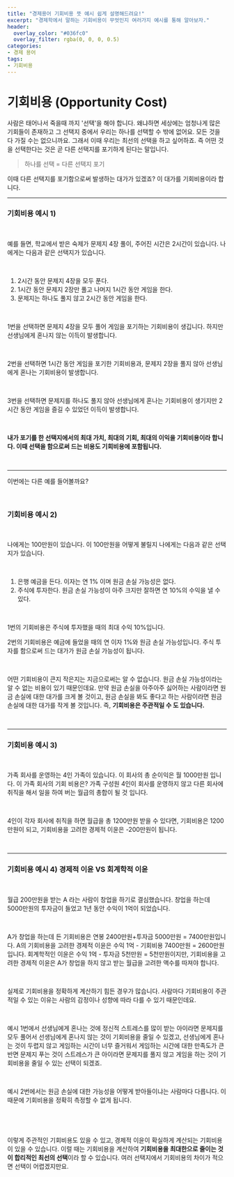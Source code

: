 ```yaml
---
title: "경제용어 기회비용 뜻 예시 쉽게 설명해드려요!"
excerpt: "경제학에서 말하는 기회비용이 무엇인지 여러가지 예시를 통해 알아보자."
header:
  overlay_color: "#036fc0"
  overlay_filter: rgba(0, 0, 0, 0.5)
categories:
- 경제 용어
tags:
- 기회비용
---
```



# 기회비용 (Opportunity Cost)

사람은 태어나서 죽을때 까지 '선택'을 해야 합니다. 왜냐하면 세상에는 엄청나게 많은 기회들이 존재하고 그 선택지 중에서 우리는 하나를 선택할 수 밖에 없어요. 모든 것을 다 가질 수는 없으니까요. 그래서 이때 우리는 최선의 선택을 하고 싶어하죠. 즉 어떤 것을 선택한다는 것은 곧 다른 선택지를 포기하게 된다는 말입니다.

> 하나를 선택 = 다른 선택지 포기

이때 다른 선택지를 포기함으로써 발생하는 대가​가 있겠죠? 이 대가를 기회비용이라 합니다.


---

### 기회비용 예시 1)

​

예를 들면, 학교에서 받은 숙제가 문제지 4장 풀이, 주어진 시간은 2시간이 있습니다. 나에게는 다음과 같은 선택지가 있습니다.

​

1. 2시간 동안 문제지 4장을 모두 푼다.
2. 1시간 동안 문제지 2장만 풀고 나머지 1시간 동안 게임을 한다.
3. 문제지는 하나도 풀지 않고 2시간 동안 게임을 한다.

​

1번을 선택하면 문제지 4장을 모두 풀어 게임을 포기하는 기회비용이 생깁니다. 하지만 선생님에게 혼나지 않는 이득이 발생합니다.

​

2번을 선택하면 1시간 동안 게임을 포기한 기회비용과, 문제지 2장을 풀지 않아 선생님에게 혼나는 기회비용이 발생합니다.

​

3번을 선택하면 문제지를 하나도 풀지 않아 선생님에게 혼나는 기회비용이 생기지만 2시간 동안 게임을 즐길 수 있었던 이득이 발생합니다.

​

**내가 포기를 한 선택지에서의 최대 가치, 최대의 기회, 최대의 이익을 기회비용이라 합니다. 이때 선택을 함으로써 드는 비용도 기회비용에 포함됩니다.**

​

---

이번에는 다른 예를 들어볼까요?

​

### 기회비용 예시 2)

​

나에게는 100만원이 있습니다. 이 100만원을 어떻게 불릴지 나에게는 다음과 같은 선택지가 있습니다.

​

1. 은행 예금을 든다. 이자는 연 1% 이며 원금 손실 가능성은 없다.
2. 주식에 투자한다. 원금 손실 가능성이 아주 크지만 잘하면 연 10%의 수익을 낼 수 있다.

​

1번의 기회비용은 주식에 투자했을 때의 최대 수익 10%입니다.

2번의 기회비용은 예금에 들었을 때의 연 이자 1%와 원금 손실 가능성입니다. 주식 투자를 함으로써 드는 대가가 원금 손실 가능성이 됩니다.

​

어떤 기회비용이 큰지 작은지는 지금으로써는 알 수 없습니다. 원금 손실 가능성이라는 알 수 없는 비용이 있기 때문인데요. 만약 원금 손실을 아주아주 싫어하는 사람이라면 원금 손실에 대한 대가를 크게 볼 것이고, 원금 손실을 봐도 좋다고 하는 사람이라면 원금 손실에 대한 대가를 작게 볼 것입니다. 즉, **기회비용은 주관적일 수 도 있습니다.**

​

---

### 기회비용 예시 3)

​

가족 회사를 운영하는 4인 가족이 있습니다. 이 회사의 총 순이익은 월 1000만원 입니다. 이 가족 회사의 기회 비용은? 가족 구성원 4인이 회사를 운영하지 않고 다른 회사에 취직을 해서 일을 하여 버는 월급의 총합이 될 것 입니다.

​

4인이 각자 회사에 취직을 하면 월급을 총 1200만원 받을 수 있다면, 기회비용은 1200만원이 되고, 기회비용을 고려한 경제적 이윤은 -200만원이 됩니다.

​

---

### 기회비용 예시 4) 경제적 이윤 VS 회계학적 이윤

​

월급 200만원을 받는 A 라는 사람이 창업을 하기로 결심했습니다. 창업을 하는데 5000만원의 투자금이 들었고 1년 동안 수익이 1억이 되었습니다.

​

A가 창업을 하는데 든 기회비용은 연봉 2400만원+투자금 5000만원 = 7400만원입니다. A의 기회비용을 고려한 경제적 이윤은 수익 1억 - 기회비용 7400만원 = 2600만원 입니다. 회계학적인 이윤은 수익 1억 - 투자금 5천만원 = 5천만원이지만, 기회비용을 고려한 경제적 이윤은 A가 창업을 하지 않고 받는 월급을 고려한 액수를 따져야 합니다.

​

실제로 기회비용을 정확하게 계산하기 힘든 경우가 많습니다. 사람마다 기회비용이 주관적일 수 있는 이유는 사람의 감정이나 성향에 따라 다를 수 있기 때문인데요.

​

예시 1번에서 선생님에게 혼나는 것에 정신적 스트레스를 많이 받는 아이라면 문제지를 모두 풀어서 선생님에게 혼나지 않는 것이 기회비용을 줄일 수 있겠고, 선생님에게 혼나는 것이 두렵지 않고 게임하는 시간이 너무 즐거워서 게임하는 시간에 대한 만족도가 큰 반면 문제지 푸는 것이 스트레스가 큰 아이라면 문제지를 풀지 않고 게임을 하는 것이 기회비용을 줄일 수 있는 선택이 되겠죠.

​

예시 2번에서는 원금 손실에 대한 가능성을 어떻게 받아들이냐는 사람마다 다릅니다. 이때문에 기회비용을 정확히 측정할 수 없게 됩니다.

​
---

이렇게 주관적인 기회비용도 있을 수 있고, 경제적 이윤이 확실하게 계산되는 기회비용이 있을 수 있습니다. 이럴 때는 기회비용을 계산하여 **기회비용을 최대한으로 줄이는 것이 합리적인 최선의 선택**이라 할 수 있습니다. 여러 선택지에서 기회비용의 차이가 적으면 선택이 어렵겠지만요.
